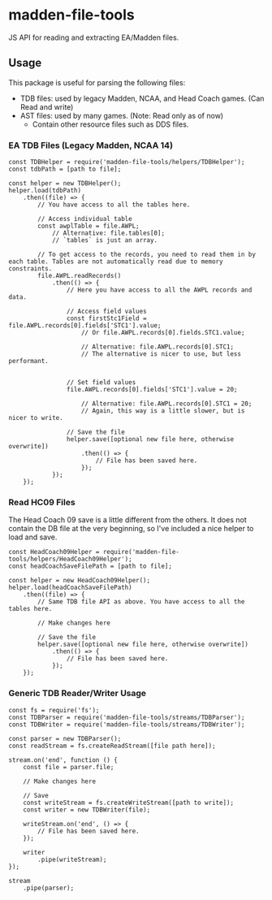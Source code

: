 # madden-file-tools
JS API for reading and extracting EA/Madden files.

## Usage
This package is useful for parsing the following files:
- TDB files: used by legacy Madden, NCAA, and Head Coach games. (Can Read and write)
- AST files: used by many games. (Note: Read only as of now)
  - Contain other resource files such as DDS files.

### EA TDB Files (Legacy Madden, NCAA 14)
    const TDBHelper = require('madden-file-tools/helpers/TDBHelper');
    const tdbPath = [path to file];

    const helper = new TDBHelper();
    helper.load(tdbPath)
        .then((file) => {
            // You have access to all the tables here.
            
            // Access individual table
            const awplTable = file.AWPL;
                // Alternative: file.tables[0];
                // `tables` is just an array.

            // To get access to the records, you need to read them in by each table. Tables are not automatically read due to memory constraints.
            file.AWPL.readRecords()
                .then(() => {
                    // Here you have access to all the AWPL records and data.
                    
                    // Access field values
                    const firstStc1Field = file.AWPL.records[0].fields['STC1'].value;
                        // Or file.AWPL.records[0].fields.STC1.value;

                        // Alternative: file.AWPL.records[0].STC1;
                        // The alternative is nicer to use, but less performant.


                    // Set field values
                    file.AWPL.records[0].fields['STC1'].value = 20;

                        // Alternative: file.AWPL.records[0].STC1 = 20;
                        // Again, this way is a little slower, but is nicer to write.

                    // Save the file
                    helper.save([optional new file here, otherwise overwrite])
                        .then(() => {
                            // File has been saved here.
                        });
                });
        });

### Read HC09 Files
The Head Coach 09 save is a little different from the others. It does not contain the DB file at the very beginning, so I've included a nice helper to load and save.

    const HeadCoach09Helper = require('madden-file-tools/helpers/HeadCoach09Helper');
    const headCoachSaveFilePath = [path to file];

    const helper = new HeadCoach09Helper();
    helper.load(headCoachSaveFilePath)
        .then((file) => {
            // Same TDB file API as above. You have access to all the tables here.

            // Make changes here

            // Save the file
            helper.save([optional new file here, otherwise overwrite])
                .then(() => {
                    // File has been saved here.
                });
        });

### Generic TDB Reader/Writer Usage
    const fs = require('fs');
    const TDBParser = require('madden-file-tools/streams/TDBParser');
    const TDBWriter = require('madden-file-tools/streams/TDBWriter');

    const parser = new TDBParser();
    const readStream = fs.createReadStream([file path here]);

    stream.on('end', function () {
        const file = parser.file;

        // Make changes here

        // Save
        const writeStream = fs.createWriteStream([path to write]);
        const writer = new TDBWriter(file);

        writeStream.on('end', () => {
            // File has been saved here.
        });

        writer
            .pipe(writeStream);
    });

    stream
        .pipe(parser);